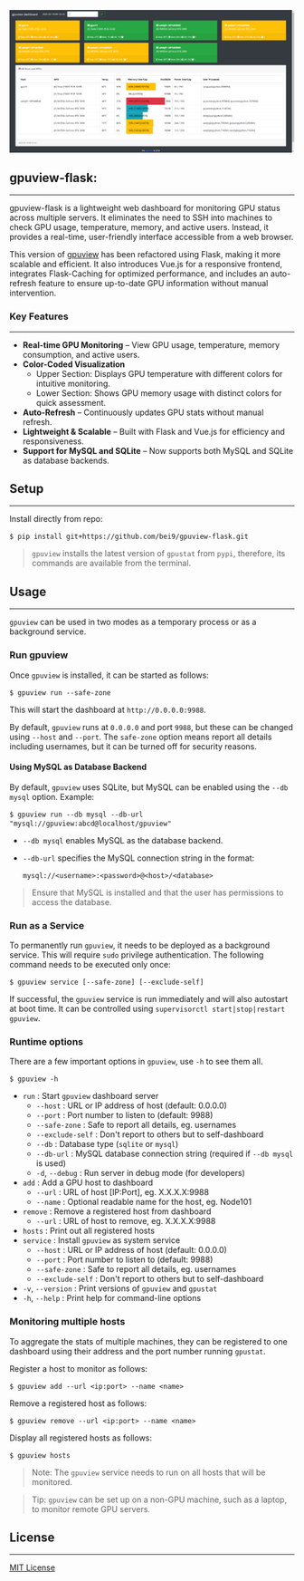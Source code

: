 ![Screenshot of gpuview](imgs/image.png)


## gpuview-flask: 
---------------------

gpuview-flask is a lightweight web dashboard for monitoring GPU status across multiple servers. It eliminates the need to SSH into machines to check GPU usage, temperature, memory, and active users. Instead, it provides a real-time, user-friendly interface accessible from a web browser.

This version of [gpuview](https://github.com/fgaim/gpuview) has been refactored using Flask, making it more scalable and efficient. It also introduces Vue.js for a responsive frontend, integrates Flask-Caching for optimized performance, and includes an auto-refresh feature to ensure up-to-date GPU information without manual intervention.

### Key Features
---------------------

- **Real-time GPU Monitoring** – View GPU usage, temperature, memory consumption, and active users.
- **Color-Coded Visualization**
  - Upper Section: Displays GPU temperature with different colors for intuitive monitoring.
  - Lower Section: Shows GPU memory usage with distinct colors for quick assessment.
- **Auto-Refresh** – Continuously updates GPU stats without manual refresh.
- **Lightweight & Scalable** – Built with Flask and Vue.js for efficiency and responsiveness.
- **Support for MySQL and SQLite** – Now supports both MySQL and SQLite as database backends.


## Setup
-----

Install directly from repo:

```
$ pip install git+https://github.com/bei9/gpuview-flask.git
```

> `gpuview` installs the latest version of `gpustat` from `pypi`, therefore, its commands are available
> from the terminal.


## Usage
-----

`gpuview` can be used in two modes as a temporary process or as a background service.

### Run gpuview

Once `gpuview` is installed, it can be started as follows:

```
$ gpuview run --safe-zone
```

This will start the dashboard at `http://0.0.0.0:9988`.

By default, `gpuview` runs at `0.0.0.0` and port `9988`, but these can be changed using `--host` and `--port`. The `safe-zone` option means report all details including usernames, but it can be turned off for security reasons.

#### Using MySQL as Database Backend

By default, `gpuview` uses SQLite, but MySQL can be enabled using the `--db mysql` option. Example:

```
$ gpuview run --db mysql --db-url "mysql://gpuview:abcd@localhost/gpuview"
```

- `--db mysql` enables MySQL as the database backend.
- `--db-url` specifies the MySQL connection string in the format:
  
  ```
  mysql://<username>:<password>@<host>/<database>
  ```

> Ensure that MySQL is installed and that the user has permissions to access the database.


### Run as a Service

To permanently run `gpuview`, it needs to be deployed as a background service.
This will require `sudo` privilege authentication.
The following command needs to be executed only once:

```
$ gpuview service [--safe-zone] [--exclude-self]
```

If successful, the `gpuview` service is run immediately and will also autostart at boot time. It can be controlled using `supervisorctl start|stop|restart gpuview`.


### Runtime options

There are a few important options in `gpuview`, use `-h` to see them all.

```
$ gpuview -h
```

* `run`                : Start `gpuview` dashboard server
  * `--host`           : URL or IP address of host (default: 0.0.0.0)
  * `--port`           : Port number to listen to (default: 9988)
  * `--safe-zone`      : Safe to report all details, eg. usernames
  * `--exclude-self`   : Don't report to others but to self-dashboard
  * `--db`             : Database type (`sqlite` or `mysql`)
  * `--db-url`         : MySQL database connection string (required if `--db mysql` is used)
  * `-d`, `--debug`    : Run server in debug mode (for developers)
* `add`                : Add a GPU host to dashboard
  * `--url`            : URL of host [IP:Port], eg. X.X.X.X:9988
  * `--name`           : Optional readable name for the host, eg. Node101
* `remove`             : Remove a registered host from dashboard
  * `--url`            : URL of host to remove, eg. X.X.X.X:9988
* `hosts`              : Print out all registered hosts
* `service`            : Install `gpuview` as system service
  * `--host`           : URL or IP address of host (default: 0.0.0.0)
  * `--port`           : Port number to listen to (default: 9988)
  * `--safe-zone`      : Safe to report all details, eg. usernames
  * `--exclude-self`   : Don't report to others but to self-dashboard
* `-v`, `--version`    : Print versions of `gpuview` and `gpustat`
* `-h`, `--help`       : Print help for command-line options


### Monitoring multiple hosts

To aggregate the stats of multiple machines, they can be registered to one dashboard using their address and the port number running `gpustat`.

Register a host to monitor as follows:

```
$ gpuview add --url <ip:port> --name <name>
```

Remove a registered host as follows:

```
$ gpuview remove --url <ip:port> --name <name>
```

Display all registered hosts as follows:

```
$ gpuview hosts
```

> Note: The `gpuview` service needs to run on all hosts that will be monitored.

> Tip: `gpuview` can be set up on a non-GPU machine, such as a laptop, to monitor remote GPU servers.


## License
-------

[MIT License](LICENSE)

[repo_gpustat]: https://github.com/wookayin/gpustat
[pypi_gpuview]: https://pypi.python.org/pypi/gpuview
